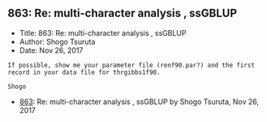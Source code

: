 ## 863: Re: multi-character analysis , ssGBLUP

- Title: 863: Re: multi-character analysis , ssGBLUP
- Author: Shogo Tsuruta
- Date: Nov 26, 2017

```
If possible, show me your parameter file (renf90.par?) and the first record in your data file for thrgibbs1f90.

Shogo
```

- [863](0863.md): Re: multi-character analysis , ssGBLUP by Shogo Tsuruta, Nov 26, 2017

